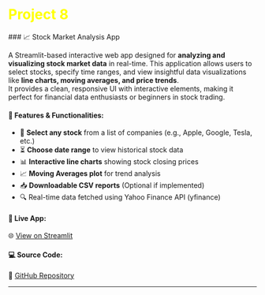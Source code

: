 <h1 style="color:yellow; font-size:2em;"><i class="fas fa-cogs"></i> Project 8</h1>
### 📈 Stock Market Analysis App &nbsp; <i class="fas fa-chart-line"></i>

A Streamlit-based interactive web app designed for **analyzing and visualizing stock market data** in real-time. This application allows users to select stocks, specify time ranges, and view insightful data visualizations like **line charts, moving averages, and price trends**.  
It provides a clean, responsive UI with interactive elements, making it perfect for financial data enthusiasts or beginners in stock trading.

#### 🔧 **Features & Functionalities:**
- 📅 **Select any stock** from a list of companies (e.g., Apple, Google, Tesla, etc.)
- ⏳ **Choose date range** to view historical stock data
- 📊 **Interactive line charts** showing stock closing prices
- 📈 **Moving Averages plot** for trend analysis
- 📥 **Downloadable CSV reports** (Optional if implemented)
- 🔍 Real-time data fetched using Yahoo Finance API (yfinance)

#### 🔗 **Live App:**  
🌐 [View on Streamlit](https://stock-market-forecasting-hammadhanif.streamlit.app/)

#### 💻 **Source Code:**  
🔗 [GitHub Repository](https://github.com/hammadhanif267/stock-market-forecasting-app)

----